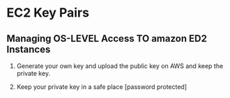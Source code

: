 # EC2 Key Pairs

## Managing OS-LEVEL Access TO amazon ED2 Instances

1. Generate your own key and upload the public key on AWS and keep the private key.

2. Keep your private key in a safe place [password protected]
